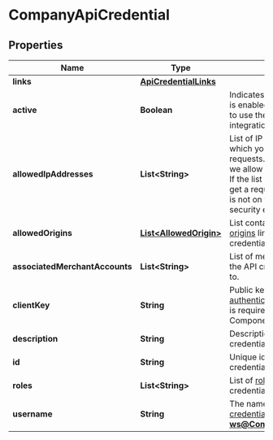

# CompanyApiCredential


## Properties

Name | Type | Description | Notes
------------ | ------------- | ------------- | -------------
**links** | [**ApiCredentialLinks**](ApiCredentialLinks.md) |  |  [optional]
**active** | **Boolean** | Indicates if the API credential is enabled. Must be set to **true** to use the credential in your integration. | 
**allowedIpAddresses** | **List&lt;String&gt;** | List of IP addresses from which your client can make requests.  If the list is empty, we allow requests from any IP. If the list is not empty and we get a request from an IP which is not on the list, you get a security error. | 
**allowedOrigins** | [**List&lt;AllowedOrigin&gt;**](AllowedOrigin.md) | List containing the [allowed origins](https://docs.adyen.com/development-resources/client-side-authentication#allowed-origins) linked to the API credential. |  [optional]
**associatedMerchantAccounts** | **List&lt;String&gt;** | List of merchant accounts that the API credential has access to. |  [optional]
**clientKey** | **String** | Public key used for [client-side authentication](https://docs.adyen.com/development-resources/client-side-authentication). The client key is required for Drop-in and Components integrations. | 
**description** | **String** | Description of the API credential. |  [optional]
**id** | **String** | Unique identifier of the API credential. | 
**roles** | **List&lt;String&gt;** | List of [roles](https://docs.adyen.com/development-resources/api-credentials#roles-1) for the API credential. | 
**username** | **String** | The name of the [API credential](https://docs.adyen.com/development-resources/api-credentials), for example **ws@Company.TestCompany**. | 



